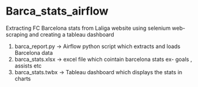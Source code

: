 # Barca_stats_airflow
Extracting FC Barcelona stats from Laliga website using selenium web-scraping and creating a tableau dashboard
1) barca_report.py -> Airflow python script which extracts and loads Barcelona data 
2) barca_stats.xlsx -> excel file which cointain barcelona stats ex- goals , assists etc
3) barca_stats.twbx -> Tableau dashboard which displays the stats in charts
